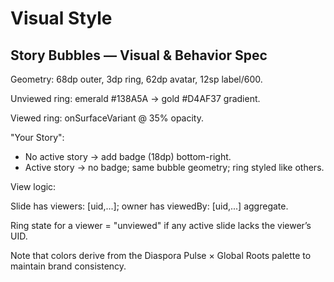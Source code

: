 # Visual Style

## Story Bubbles — Visual & Behavior Spec

Geometry: 68dp outer, 3dp ring, 62dp avatar, 12sp label/600.

Unviewed ring: emerald #138A5A → gold #D4AF37 gradient.

Viewed ring: onSurfaceVariant @ 35% opacity.

"Your Story":

- No active story → add badge (18dp) bottom-right.
- Active story → no badge; same bubble geometry; ring styled like others.

View logic:

Slide has viewers: [uid,...]; owner has viewedBy: [uid,...] aggregate.

Ring state for a viewer = "unviewed" if any active slide lacks the viewer’s UID.

Note that colors derive from the Diaspora Pulse × Global Roots palette to maintain brand consistency.
